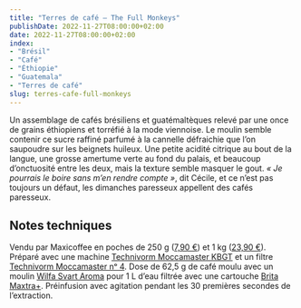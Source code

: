 ```yaml
---
title: "Terres de café — The Full Monkeys"
publishDate: 2022-11-27T08:00:00+02:00
date: 2022-11-27T08:00:00+02:00
index:
- "Brésil"
- "Café"
- "Éthiopie"
- "Guatemala"
- "Terres de café"
slug: terres-cafe-full-monkeys
---
```


Un assemblage de cafés brésiliens et guatémaltèques relevé par une once de grains éthiopiens et torréfié à la mode viennoise. Le moulin semble contenir ce sucre raffiné parfumé à la cannelle défraichie que l’on saupoudre sur les beignets huileux. Une petite acidité citrique au bout de la langue, une grosse amertume verte au fond du palais, et beaucoup d’onctuosité entre les deux, mais la texture semble masquer le gout. *« Je pourrais le boire sans m’en rendre compte »*, dit Cécile, et ce n’est pas toujours un défaut, les dimanches paresseux appellent des cafés paresseux.

## Notes techniques

Vendu par Maxicoffee en poches de 250 g ([7,90 €](https://www.maxicoffee.com/cafe-champion-france-torrefacteur-2015-exclu-maxicoffee-grains-terres-cafe-p-23436.html "The Full Monkeys sur le site de Maxicoffee")) et 1 kg ([23,90 €](https://www.maxicoffee.com/cafe-champion-france-torrefacteur-2015-exclu-maxicoffee-grains-terres-cafe-p-23436.html "The Full Monkeys sur le site de Maxicoffee")). Préparé avec une machine [Technivorm Moccamaster KBGT](https://amzn.to/3oKQ0KJ) et un filtre [Technivorm Moccamaster nᵒ 4](https://amzn.to/3mamexu). Dose de 62,5 g de café moulu avec un moulin [Wilfa Svart Aroma](https://amzn.to/38zVkdx) pour 1 L d’eau filtrée avec une cartouche [Brita Maxtra+](https://amzn.to/2WariXS). Préinfusion avec agitation pendant les 30 premières secondes de l’extraction.